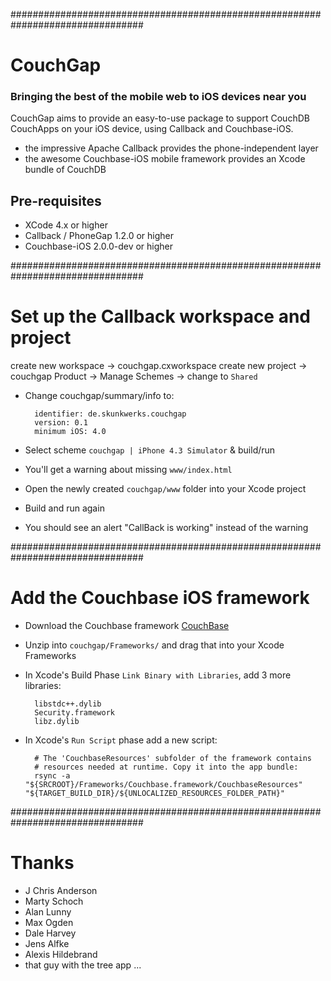 ################################################################################
# CouchGap
### Bringing the best of the mobile web to iOS devices near you

CouchGap aims to provide an easy-to-use package to support CouchDB CouchApps on
your iOS device, using Callback and Couchbase-iOS.

- the impressive Apache Callback provides the phone-independent layer 
- the awesome Couchbase-iOS mobile framework provides an Xcode bundle of CouchDB

## Pre-requisites

* XCode 4.x or higher
* Callback / PhoneGap 1.2.0 or higher
* Couchbase-iOS 2.0.0-dev or higher

################################################################################
# Set up the Callback workspace and project

create new workspace -> couchgap.cxworkspace
create new project -> couchgap
Product -> Manage Schemes -> change to `Shared`

* Change couchgap/summary/info to:
    
        identifier: de.skunkwerks.couchgap
        version: 0.1
        minimum iOS: 4.0
        
* Select scheme `couchgap | iPhone 4.3 Simulator` & build/run
* You'll get a warning about missing `www/index.html`
* Open the newly created `couchgap/www` folder into your Xcode project
* Build and run again
* You should see an alert "CallBack is working" instead of the warning

################################################################################
# Add the Couchbase iOS framework

* Download the Couchbase framework [CouchBase]
* Unzip into `couchgap/Frameworks/` and drag that into your Xcode Frameworks
* In Xcode's Build Phase `Link Binary with Libraries`, add 3 more libraries:
        
        libstdc++.dylib
        Security.framework
        libz.dylib

* In Xcode's `Run Script` phase add a new script:

        # The 'CouchbaseResources' subfolder of the framework contains
        # resources needed at runtime. Copy it into the app bundle:
        rsync -a "${SRCROOT}/Frameworks/Couchbase.framework/CouchbaseResources" "${TARGET_BUILD_DIR}/${UNLOCALIZED_RESOURCES_FOLDER_PATH}"
         

################################################################################

# Thanks

- J Chris Anderson
- Marty Schoch
- Alan Lunny
- Max Ogden
- Dale Harvey
- Jens Alfke
- Alexis Hildebrand
- that guy with the tree app ...

[CouchBase]:
[CallBack]:
